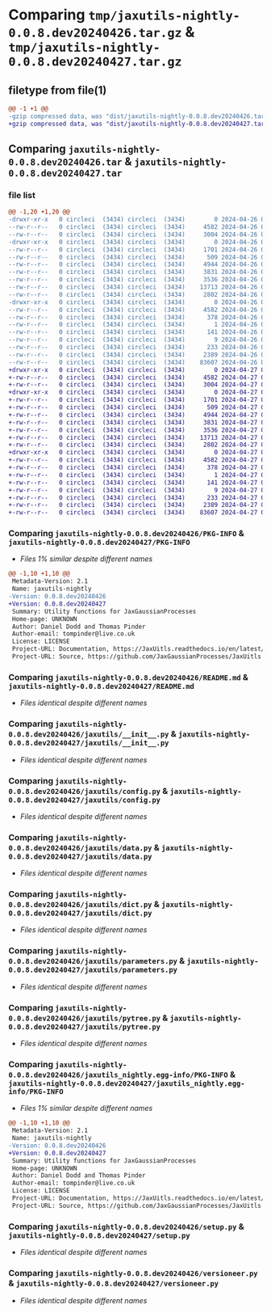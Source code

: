 # Comparing `tmp/jaxutils-nightly-0.0.8.dev20240426.tar.gz` & `tmp/jaxutils-nightly-0.0.8.dev20240427.tar.gz`

## filetype from file(1)

```diff
@@ -1 +1 @@
-gzip compressed data, was "dist/jaxutils-nightly-0.0.8.dev20240426.tar", last modified: Fri Apr 26 00:06:49 2024, max compression
+gzip compressed data, was "dist/jaxutils-nightly-0.0.8.dev20240427.tar", last modified: Sat Apr 27 00:06:29 2024, max compression
```

## Comparing `jaxutils-nightly-0.0.8.dev20240426.tar` & `jaxutils-nightly-0.0.8.dev20240427.tar`

### file list

```diff
@@ -1,20 +1,20 @@
-drwxr-xr-x   0 circleci  (3434) circleci  (3434)        0 2024-04-26 00:06:49.294947 jaxutils-nightly-0.0.8.dev20240426/
--rw-r--r--   0 circleci  (3434) circleci  (3434)     4582 2024-04-26 00:06:49.294947 jaxutils-nightly-0.0.8.dev20240426/PKG-INFO
--rw-r--r--   0 circleci  (3434) circleci  (3434)     3004 2024-04-26 00:06:41.000000 jaxutils-nightly-0.0.8.dev20240426/README.md
-drwxr-xr-x   0 circleci  (3434) circleci  (3434)        0 2024-04-26 00:06:49.298947 jaxutils-nightly-0.0.8.dev20240426/jaxutils/
--rw-r--r--   0 circleci  (3434) circleci  (3434)     1701 2024-04-26 00:06:41.000000 jaxutils-nightly-0.0.8.dev20240426/jaxutils/__init__.py
--rw-r--r--   0 circleci  (3434) circleci  (3434)      509 2024-04-26 00:06:49.298947 jaxutils-nightly-0.0.8.dev20240426/jaxutils/_version.py
--rw-r--r--   0 circleci  (3434) circleci  (3434)     4944 2024-04-26 00:06:41.000000 jaxutils-nightly-0.0.8.dev20240426/jaxutils/config.py
--rw-r--r--   0 circleci  (3434) circleci  (3434)     3831 2024-04-26 00:06:41.000000 jaxutils-nightly-0.0.8.dev20240426/jaxutils/data.py
--rw-r--r--   0 circleci  (3434) circleci  (3434)     3536 2024-04-26 00:06:41.000000 jaxutils-nightly-0.0.8.dev20240426/jaxutils/dict.py
--rw-r--r--   0 circleci  (3434) circleci  (3434)    13713 2024-04-26 00:06:41.000000 jaxutils-nightly-0.0.8.dev20240426/jaxutils/parameters.py
--rw-r--r--   0 circleci  (3434) circleci  (3434)     2802 2024-04-26 00:06:41.000000 jaxutils-nightly-0.0.8.dev20240426/jaxutils/pytree.py
-drwxr-xr-x   0 circleci  (3434) circleci  (3434)        0 2024-04-26 00:06:49.294947 jaxutils-nightly-0.0.8.dev20240426/jaxutils_nightly.egg-info/
--rw-r--r--   0 circleci  (3434) circleci  (3434)     4582 2024-04-26 00:06:49.000000 jaxutils-nightly-0.0.8.dev20240426/jaxutils_nightly.egg-info/PKG-INFO
--rw-r--r--   0 circleci  (3434) circleci  (3434)      378 2024-04-26 00:06:49.000000 jaxutils-nightly-0.0.8.dev20240426/jaxutils_nightly.egg-info/SOURCES.txt
--rw-r--r--   0 circleci  (3434) circleci  (3434)        1 2024-04-26 00:06:49.000000 jaxutils-nightly-0.0.8.dev20240426/jaxutils_nightly.egg-info/dependency_links.txt
--rw-r--r--   0 circleci  (3434) circleci  (3434)      141 2024-04-26 00:06:49.000000 jaxutils-nightly-0.0.8.dev20240426/jaxutils_nightly.egg-info/requires.txt
--rw-r--r--   0 circleci  (3434) circleci  (3434)        9 2024-04-26 00:06:49.000000 jaxutils-nightly-0.0.8.dev20240426/jaxutils_nightly.egg-info/top_level.txt
--rw-r--r--   0 circleci  (3434) circleci  (3434)      233 2024-04-26 00:06:49.294947 jaxutils-nightly-0.0.8.dev20240426/setup.cfg
--rw-r--r--   0 circleci  (3434) circleci  (3434)     2389 2024-04-26 00:06:41.000000 jaxutils-nightly-0.0.8.dev20240426/setup.py
--rw-r--r--   0 circleci  (3434) circleci  (3434)    83607 2024-04-26 00:06:41.000000 jaxutils-nightly-0.0.8.dev20240426/versioneer.py
+drwxr-xr-x   0 circleci  (3434) circleci  (3434)        0 2024-04-27 00:06:29.844212 jaxutils-nightly-0.0.8.dev20240427/
+-rw-r--r--   0 circleci  (3434) circleci  (3434)     4582 2024-04-27 00:06:29.844212 jaxutils-nightly-0.0.8.dev20240427/PKG-INFO
+-rw-r--r--   0 circleci  (3434) circleci  (3434)     3004 2024-04-27 00:06:23.000000 jaxutils-nightly-0.0.8.dev20240427/README.md
+drwxr-xr-x   0 circleci  (3434) circleci  (3434)        0 2024-04-27 00:06:29.844212 jaxutils-nightly-0.0.8.dev20240427/jaxutils/
+-rw-r--r--   0 circleci  (3434) circleci  (3434)     1701 2024-04-27 00:06:23.000000 jaxutils-nightly-0.0.8.dev20240427/jaxutils/__init__.py
+-rw-r--r--   0 circleci  (3434) circleci  (3434)      509 2024-04-27 00:06:29.844212 jaxutils-nightly-0.0.8.dev20240427/jaxutils/_version.py
+-rw-r--r--   0 circleci  (3434) circleci  (3434)     4944 2024-04-27 00:06:23.000000 jaxutils-nightly-0.0.8.dev20240427/jaxutils/config.py
+-rw-r--r--   0 circleci  (3434) circleci  (3434)     3831 2024-04-27 00:06:23.000000 jaxutils-nightly-0.0.8.dev20240427/jaxutils/data.py
+-rw-r--r--   0 circleci  (3434) circleci  (3434)     3536 2024-04-27 00:06:23.000000 jaxutils-nightly-0.0.8.dev20240427/jaxutils/dict.py
+-rw-r--r--   0 circleci  (3434) circleci  (3434)    13713 2024-04-27 00:06:23.000000 jaxutils-nightly-0.0.8.dev20240427/jaxutils/parameters.py
+-rw-r--r--   0 circleci  (3434) circleci  (3434)     2802 2024-04-27 00:06:23.000000 jaxutils-nightly-0.0.8.dev20240427/jaxutils/pytree.py
+drwxr-xr-x   0 circleci  (3434) circleci  (3434)        0 2024-04-27 00:06:29.844212 jaxutils-nightly-0.0.8.dev20240427/jaxutils_nightly.egg-info/
+-rw-r--r--   0 circleci  (3434) circleci  (3434)     4582 2024-04-27 00:06:29.000000 jaxutils-nightly-0.0.8.dev20240427/jaxutils_nightly.egg-info/PKG-INFO
+-rw-r--r--   0 circleci  (3434) circleci  (3434)      378 2024-04-27 00:06:29.000000 jaxutils-nightly-0.0.8.dev20240427/jaxutils_nightly.egg-info/SOURCES.txt
+-rw-r--r--   0 circleci  (3434) circleci  (3434)        1 2024-04-27 00:06:29.000000 jaxutils-nightly-0.0.8.dev20240427/jaxutils_nightly.egg-info/dependency_links.txt
+-rw-r--r--   0 circleci  (3434) circleci  (3434)      141 2024-04-27 00:06:29.000000 jaxutils-nightly-0.0.8.dev20240427/jaxutils_nightly.egg-info/requires.txt
+-rw-r--r--   0 circleci  (3434) circleci  (3434)        9 2024-04-27 00:06:29.000000 jaxutils-nightly-0.0.8.dev20240427/jaxutils_nightly.egg-info/top_level.txt
+-rw-r--r--   0 circleci  (3434) circleci  (3434)      233 2024-04-27 00:06:29.844212 jaxutils-nightly-0.0.8.dev20240427/setup.cfg
+-rw-r--r--   0 circleci  (3434) circleci  (3434)     2389 2024-04-27 00:06:23.000000 jaxutils-nightly-0.0.8.dev20240427/setup.py
+-rw-r--r--   0 circleci  (3434) circleci  (3434)    83607 2024-04-27 00:06:23.000000 jaxutils-nightly-0.0.8.dev20240427/versioneer.py
```

### Comparing `jaxutils-nightly-0.0.8.dev20240426/PKG-INFO` & `jaxutils-nightly-0.0.8.dev20240427/PKG-INFO`

 * *Files 1% similar despite different names*

```diff
@@ -1,10 +1,10 @@
 Metadata-Version: 2.1
 Name: jaxutils-nightly
-Version: 0.0.8.dev20240426
+Version: 0.0.8.dev20240427
 Summary: Utility functions for JaxGaussianProcesses
 Home-page: UNKNOWN
 Author: Daniel Dodd and Thomas Pinder
 Author-email: tompinder@live.co.uk
 License: LICENSE
 Project-URL: Documentation, https://JaxUitls.readthedocs.io/en/latest/
 Project-URL: Source, https://github.com/JaxGaussianProcesses/JaxUitls
```

### Comparing `jaxutils-nightly-0.0.8.dev20240426/README.md` & `jaxutils-nightly-0.0.8.dev20240427/README.md`

 * *Files identical despite different names*

### Comparing `jaxutils-nightly-0.0.8.dev20240426/jaxutils/__init__.py` & `jaxutils-nightly-0.0.8.dev20240427/jaxutils/__init__.py`

 * *Files identical despite different names*

### Comparing `jaxutils-nightly-0.0.8.dev20240426/jaxutils/config.py` & `jaxutils-nightly-0.0.8.dev20240427/jaxutils/config.py`

 * *Files identical despite different names*

### Comparing `jaxutils-nightly-0.0.8.dev20240426/jaxutils/data.py` & `jaxutils-nightly-0.0.8.dev20240427/jaxutils/data.py`

 * *Files identical despite different names*

### Comparing `jaxutils-nightly-0.0.8.dev20240426/jaxutils/dict.py` & `jaxutils-nightly-0.0.8.dev20240427/jaxutils/dict.py`

 * *Files identical despite different names*

### Comparing `jaxutils-nightly-0.0.8.dev20240426/jaxutils/parameters.py` & `jaxutils-nightly-0.0.8.dev20240427/jaxutils/parameters.py`

 * *Files identical despite different names*

### Comparing `jaxutils-nightly-0.0.8.dev20240426/jaxutils/pytree.py` & `jaxutils-nightly-0.0.8.dev20240427/jaxutils/pytree.py`

 * *Files identical despite different names*

### Comparing `jaxutils-nightly-0.0.8.dev20240426/jaxutils_nightly.egg-info/PKG-INFO` & `jaxutils-nightly-0.0.8.dev20240427/jaxutils_nightly.egg-info/PKG-INFO`

 * *Files 1% similar despite different names*

```diff
@@ -1,10 +1,10 @@
 Metadata-Version: 2.1
 Name: jaxutils-nightly
-Version: 0.0.8.dev20240426
+Version: 0.0.8.dev20240427
 Summary: Utility functions for JaxGaussianProcesses
 Home-page: UNKNOWN
 Author: Daniel Dodd and Thomas Pinder
 Author-email: tompinder@live.co.uk
 License: LICENSE
 Project-URL: Documentation, https://JaxUitls.readthedocs.io/en/latest/
 Project-URL: Source, https://github.com/JaxGaussianProcesses/JaxUitls
```

### Comparing `jaxutils-nightly-0.0.8.dev20240426/setup.py` & `jaxutils-nightly-0.0.8.dev20240427/setup.py`

 * *Files identical despite different names*

### Comparing `jaxutils-nightly-0.0.8.dev20240426/versioneer.py` & `jaxutils-nightly-0.0.8.dev20240427/versioneer.py`

 * *Files identical despite different names*

